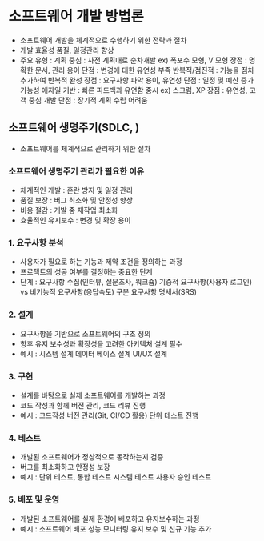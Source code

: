 # 소프트웨어 개발 방법론
- 소프트웨어 개발을 체계적으로 수행하기 위한 전략과 절차
- 개발 효율성 품질, 일정관리 향상
- 주요 유형 :
  계획 중심 : 사전 계획대로 순차개발 ex) 폭포수 모형, V 모형
    장점 : 명확한 문서, 관리 용이
    단점 : 변경에 대한 유연성 부족
  반복적/점진적 : 기능을 점차 추가하여 반복적 완성
    장점 : 요구사항 파악 용이, 유연성
    단점 : 일정 및 예산 증가 가능성
  애자일 기반 : 빠른 피드백과 유연함 중시 ex) 스크럼, XP
    장점 : 유연성, 고객 중심 개발
    단점 : 장기적 계획 수립 어려움

## 소프트웨어 생명주기(SDLC, )
- 소프트웨어를 체계적으로 관리하기 위한 절차

### 소프트웨어 생명주기 관리가 필요한 이유
- 체계적인 개발 : 혼란 방지 및 일정 관리
- 품질 보장 : 버그 최소화 및 안정성 향상
- 비용 절감 : 개발 중 재작업 최소화
- 효율적인 유지보수 : 변경 및 확장 용이

### 1. 요구사항 분석
- 사용자가 필요로 하는 기능과 제약 조건을 정의하는 과정
- 프로젝트의 성공 여부를 결정하는 중요한 단계
- 단계 :
  요구사항 수집(인터뷰, 설문조사, 워크숍)
  기증적 요구사항(사용자 로그인) vs 비기능적 요구사항(응답속도) 구분
  요구사항 명세서(SRS)

### 2. 설계
- 요구사항을 기반으로 소프트웨어의 구조 정의
- 향후 유지 보수성과 확장성을 고려한 아키텍처 설계 필수
- 예시 :
  시스템 설계
  데이터 베이스 설계
  UI/UX 설계

### 3. 구현
- 설계를 바탕으로 실제 소프트웨어를 개발하는 과정
- 코드 작성과 함께 버전 관리, 코드 리뷰 진행
- 예시 :
  코드작성
  버전 관리(Git, CI/CD 활용)
  단위 테스트 진행

### 4. 테스트
- 개발된 소프트웨어가 정상적으로 동작하는지 검증
- 버그를 최소화하고 안정성 보장
- 예시 :
  단위 테스트, 통합 테스트
  시스템 테스트
  사용자 승인 테스트

### 5. 배포 및 운영
- 개발된 소프트웨어를 실제 환경에 배포하고 유지보수하는 과정
- 예시 :
  소프트웨어 배포
  성능 모니터링
  유지 보수 및 신규 기능 추가



